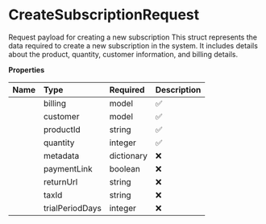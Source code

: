 # CreateSubscriptionRequest

Request payload for creating a new subscription This struct represents the data required to create a new subscription in the system. It includes details about the product, quantity, customer information, and billing details.

**Properties**

| Name | Type | Required | Description |
| :-------- | :----------| :----------| :----------|
    | billing | model | ✅ |  |
    | customer | model | ✅ |  |
    | productId | string | ✅ | Unique identifier of the product to subscribe to |
    | quantity | integer | ✅ | Number of units to subscribe for. Must be at least 1. |
    | metadata | dictionary | ❌ |  |
    | paymentLink | boolean | ❌ | If true, generates a payment link. Defaults to false if not specified. |
    | returnUrl | string | ❌ | Optional URL to redirect after successful subscription creation |
    | taxId | string | ❌ | Tax ID in case the payment is B2B. If tax id validation fails the payment creation will fail |
    | trialPeriodDays | integer | ❌ | Optional trial period in days If specified, this value overrides the trial period set in the product's price Must be between 0 and 10000 days |




<!-- This file was generated by liblab | https://liblab.com/ -->